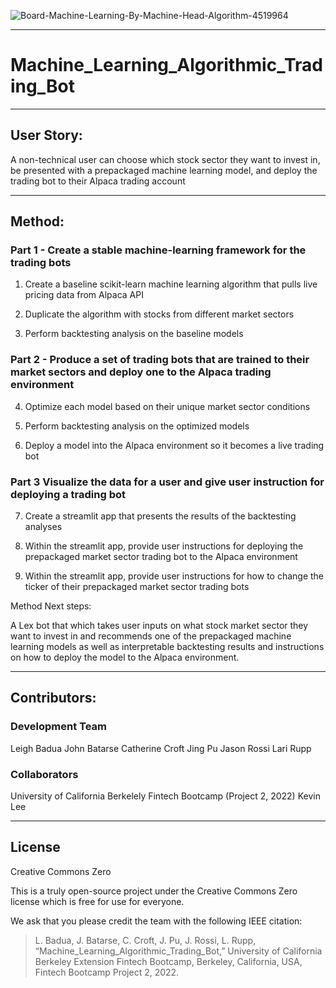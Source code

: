 ![Board-Machine-Learning-By-Machine-Head-Algorithm-4519964](https://user-images.githubusercontent.com/95719899/162881769-863fc571-f048-41e8-b532-a99e877336b1.jpg)


---
# Machine_Learning_Algorithmic_Trading_Bot

---
## User Story: 

A non-technical user can choose which stock sector they want to invest in, be presented with a prepackaged machine learning model, and deploy the trading bot to their Alpaca trading account

---

## Method:

### Part 1 - Create a stable machine-learning framework for the trading bots

1. Create a baseline scikit-learn machine learning algorithm that pulls live pricing data from Alpaca API


2. Duplicate the algorithm with stocks from different market sectors


3. Perform backtesting analysis on the baseline models 



### Part 2 - Produce a set of trading bots that are trained to their market sectors and deploy one to the Alpaca trading environment


4. Optimize each model based on their unique market sector conditions


5. Perform backtesting analysis on the optimized models


6. Deploy a model into the Alpaca environment so it becomes a live trading bot



### Part 3 Visualize the data for a user and give user instruction for deploying a trading bot


7. Create a streamlit app that presents the results of the backtesting analyses


8. Within the streamlit app, provide user instructions for deploying the prepackaged market sector trading bot to the Alpaca environment


9. Within the streamlit app, provide user instructions for how to change the ticker of their prepackaged market sector trading bots

Method Next steps:

A Lex bot that which takes user inputs on what stock market sector they want to invest in and recommends one of the prepackaged machine learning models as well as interpretable backtesting results and instructions on how to deploy the model to the Alpaca environment.

---

## Contributors:

### Development Team
Leigh Badua
John Batarse
Catherine Croft
Jing Pu
Jason Rossi
Lari Rupp


### Collaborators
University of California Berkelely Fintech Bootcamp (Project 2, 2022)
Kevin Lee


---

## License

Creative Commons Zero

This is a truly open-source project under the Creative Commons Zero license which is free for use for everyone.

We ask that you please credit the team with the following IEEE citation:

> L. Badua, J. Batarse, C. Croft, J. Pu, J. Rossi, L. Rupp, “Machine_Learning_Algorithmic_Trading_Bot,” University of California Berkeley Extension Fintech Bootcamp, Berkeley, California, USA, Fintech Bootcamp Project 2, 2022.
